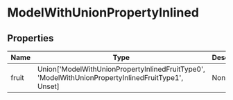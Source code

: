 # ModelWithUnionPropertyInlined


## Properties
Name | Type | Description
------------ | ------------- | -------------
fruit | Union['ModelWithUnionPropertyInlinedFruitType0', 'ModelWithUnionPropertyInlinedFruitType1', Unset] | None

